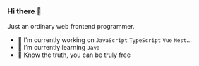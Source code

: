 ### Hi there 👋
Just an ordinary web frontend programmer.

- 🔭 I’m currently working on `JavaScript` `TypeScript` `Vue` `Nest`...
- 🌱 I’m currently learning `Java`
- 🎉 Know the truth, you can be truly free

